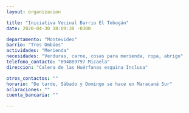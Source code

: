 ```yaml
---
layout: organizacion

title: "Iniciativa Vecinal Barrio El Tobogán"
date: 2020-04-30 18:09:30 -0300

departamento: "Montevideo"
barrio: "Tres Ombúes"
actividades: "Merienda"
necesidades: "Verduras, carne, cosas para merienda, ropa, abrigo"
telefono_contacto: "094889797 Micaela"
direccion: "Calera de las Huérfanas esquina Inclusa"

otros_contactos: ""
horario: "De tarde, Sábado y Domingo se hace en Maracaná Sur"
aclaraciones: ""
cuenta_bancaria: ""

---
```

